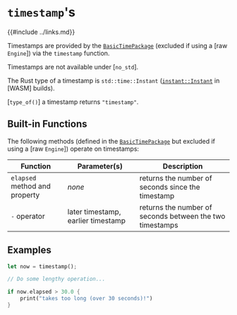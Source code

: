 `timestamp`'s
=============

{{#include ../links.md}}

Timestamps are provided by the [`BasicTimePackage`](/rust/packages.md) (excluded if using a [raw `Engine`])
via the `timestamp` function.

Timestamps are not available under [`no_std`].

The Rust type of a timestamp is `std::time::Instant` ([`instant::Instant`](https://crates.io/crates/instant) in [WASM] builds).

[`type_of()`] a timestamp returns `"timestamp"`.


Built-in Functions
-----------------

The following methods (defined in the [`BasicTimePackage`](/rust/packages.md) but excluded if using a [raw `Engine`]) operate on timestamps:

| Function                      | Parameter(s)                       | Description                                              |
| ----------------------------- | ---------------------------------- | -------------------------------------------------------- |
| `elapsed` method and property | _none_                             | returns the number of seconds since the timestamp        |
| `-` operator                  | later timestamp, earlier timestamp | returns the number of seconds between the two timestamps |


Examples
--------

```rust
let now = timestamp();

// Do some lengthy operation...

if now.elapsed > 30.0 {
    print("takes too long (over 30 seconds)!")
}
```

